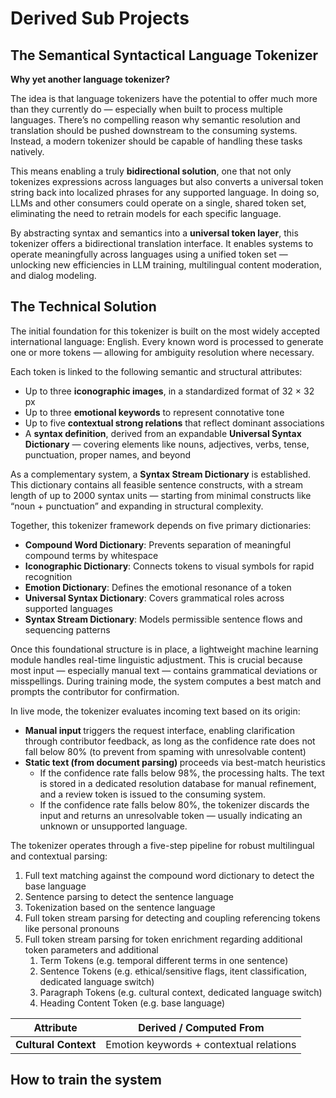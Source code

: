 # Derived Sub Projects

## The Semantical Syntactical Language Tokenizer

**Why yet another language tokenizer?**

The idea is that language tokenizers have the potential to offer much more than they currently do — especially when built to process multiple languages. There’s no compelling reason why semantic resolution and translation should be pushed downstream to the consuming systems. Instead, a modern tokenizer should be capable of handling these tasks natively.

This means enabling a truly **bidirectional solution**, one that not only tokenizes expressions across languages but also converts a universal token string back into localized phrases for any supported language. In doing so, LLMs and other consumers could operate on a single, shared token set, eliminating the need to retrain models for each specific language.

By abstracting syntax and semantics into a **universal token layer**, this tokenizer offers a bidirectional translation interface. It enables systems to operate meaningfully across languages using a unified token set — unlocking new efficiencies in LLM training, multilingual content moderation, and dialog modeling.

## The Technical Solution

The initial foundation for this tokenizer is built on the most widely accepted international language: English. Every known word is processed to generate one or more tokens — allowing for ambiguity resolution where necessary.

Each token is linked to the following semantic and structural attributes:

- Up to three **iconographic images**, in a standardized format of 32 × 32 px
- Up to three **emotional keywords** to represent connotative tone
- Up to five **contextual strong relations** that reflect dominant associations
- A **syntax definition**, derived from an expandable **Universal Syntax Dictionary** — covering elements like nouns, adjectives, verbs, tense, punctuation, proper names, and beyond

As a complementary system, a **Syntax Stream Dictionary** is established. This dictionary contains all feasible sentence constructs, with a stream length of up to 2000 syntax units — starting from minimal constructs like “noun + punctuation” and expanding in structural complexity.

Together, this tokenizer framework depends on five primary dictionaries:

- **Compound Word Dictionary**: Prevents separation of meaningful compound terms by whitespace
- **Iconographic Dictionary**: Connects tokens to visual symbols for rapid recognition
- **Emotion Dictionary**: Defines the emotional resonance of a token
- **Universal Syntax Dictionary**: Covers grammatical roles across supported languages
- **Syntax Stream Dictionary**: Models permissible sentence flows and sequencing patterns

Once this foundational structure is in place, a lightweight machine learning module handles real-time linguistic adjustment. This is crucial because most input — especially manual text — contains grammatical deviations or misspellings. During training mode, the system computes a best match and prompts the contributor for confirmation.

In live mode, the tokenizer evaluates incoming text based on its origin:

<ul>
  <li><strong>Manual input </strong>triggers the request interface, enabling clarification through contributor feedback, as long as the confidence rate does not fall below 80% (to prevent from spaming with unresolvable content)</li>
  <li><strong>Static text (from document parsing) </strong>proceeds via best-match heuristics
    <ul>
      <li>If the confidence rate falls below 98%, the processing halts. The text is stored in a dedicated resolution database for manual refinement, and a review token is issued to the consuming system. </li>
      <li>If the confidence rate falls below 80%, the tokenizer discards the input and returns an unresolvable token — usually indicating an unknown or unsupported language.</li>
    </ul>
  </li>
</ul>

The tokenizer operates through a five-step pipeline for robust multilingual and contextual parsing:

1. Full text matching against the compound word dictionary to detect the base language
2. Sentence parsing to detect the sentence language
3. Tokenization based on the sentence language
4. Full token stream parsing for detecting and coupling referencing tokens like personal pronouns
5. Full token stream parsing for token enrichment regarding additional token parameters and additional
   1. Term Tokens (e.g. temporal different terms in one sentence)
   2. Sentence Tokens (e.g. ethical/sensitive flags, itent classification, dedicated language switch)
   3. Paragraph Tokens (e.g. cultural context, dedicated language switch)
   4. Heading Content Token (e.g. base language)

|Attribute| Derived / Computed From|
|---------|------------------------|
|**Cultural Context**|Emotion keywords + contextual relations|


## How to train the system